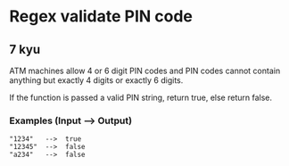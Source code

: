 # Regex validate PIN code
## 7 kyu

ATM machines allow 4 or 6 digit PIN codes and PIN codes cannot contain anything but exactly 4 digits or exactly 6 digits.

If the function is passed a valid PIN string, return true, else return false.

### Examples (Input --> Output)
```
"1234"   -->  true
"12345"  -->  false
"a234"   -->  false
```

